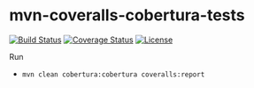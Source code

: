 # mvn-coveralls-cobertura-tests

[![Build Status](https://travis-ci.org/gslowikowski/mvn-coveralls-cobertura-tests.png?branch=master)](https://travis-ci.org/gslowikowski/mvn-coveralls-cobertura-tests)
[![Coverage Status](https://coveralls.io/repos/github/gslowikowski/mvn-coveralls-cobertura-tests/badge.svg?branch=master)](https://coveralls.io/github/gslowikowski/mvn-coveralls-cobertura-tests?branch=master)
[![License](http://img.shields.io/:license-Apache%202-blue.svg)](http://www.apache.org/licenses/LICENSE-2.0.txt)

Run

- `mvn clean cobertura:cobertura coveralls:report`

